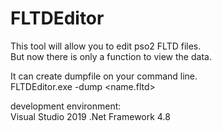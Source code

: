 # FLTDEditor
  
This tool will allow you to edit pso2 FLTD files.  
But now there is only a function to view the data.  

It can create dumpfile on your command line.  
FLTDEditor.exe -dump <name.fltd>  

development environment:  
Visual Studio 2019
.Net Framework 4.8
